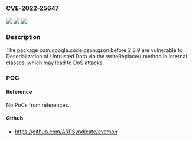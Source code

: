 ### [CVE-2022-25647](https://cve.mitre.org/cgi-bin/cvename.cgi?name=CVE-2022-25647)
![](https://img.shields.io/static/v1?label=Product&message=com.google.code.gson%3Agson&color=blue)
![](https://img.shields.io/static/v1?label=Version&message=n%2Fa&color=blue)
![](https://img.shields.io/static/v1?label=Vulnerability&message=Deserialization%20of%20Untrusted%20Data&color=brighgreen)

### Description

The package com.google.code.gson:gson before 2.8.9 are vulnerable to Deserialization of Untrusted Data via the writeReplace() method in internal classes, which may lead to DoS attacks.

### POC

#### Reference
No PoCs from references.

#### Github
- https://github.com/ARPSyndicate/cvemon

